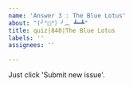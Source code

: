 ```yaml
---
name: 'Answer 3 : The Blue Lotus'
about: "(╯°□°）╯︵ ┻━┻"
title: quiz|840|The Blue Lotus
labels: ''
assignees: ''

---
```


Just click 'Submit new issue'.
